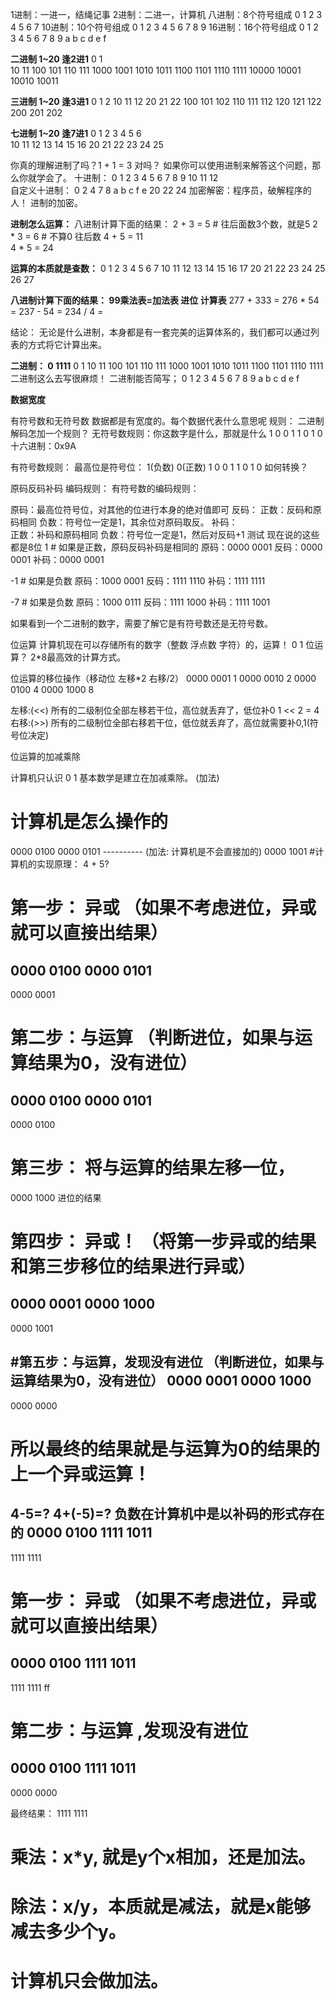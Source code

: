 1进制：一进一，结绳记事
2进制：二进一，计算机
八进制：8个符号组成   0 1 2 3 4 5 6 7
10进制：10个符号组成   0 1 2 3 4 5 6 7 8 9
16进制：16个符号组成   0 1 2 3 4 5 6 7 8 9 a b c d e f

**二进制 1~20  逢2进1**
0         1     
10        11
100       101
110       111
1000      1001
1010      1011
1100      1101
1110      1111
10000     10001
10010     10011

**三进制 1~20  逢3进1**
0     1     2
10    11    12
20    21    22
100   101   102
110   111   112
120   121   122
200   201   202   

**七进制 1~20   逢7进1**
0     1     2     3      4     5     6  
10    11    12    13     14    15    16
20    21    22    23     24    25 

你真的理解进制了吗？1 + 1 = 3 对吗？ 如果你可以使用进制来解答这个问题，那么你就学会了。
十进制：       0  1  2  3  4  5  6  7  8  9  10  11  12    
自定义十进制：  0  2  4  7  8  a  b  c  f  e  20  22  24
加密解密：程序员，破解程序的人！   进制的加密。



**进制怎么运算：**
八进制计算下面的结果：
2 + 3 = 5    # 往后面数3个数，就是5
2 * 3 = 6    # 不算0 往后数
4 + 5 = 11   
4 * 5 = 24

**运算的本质就是查数：**
0  1  2  3  4  5  6  7  10  11  12  13  14  15  16  17  20  21  22  23  24  25  26  27 


**八进制计算下面的结果：  99乘法表=加法表   进位 计算表**
277 + 333 = 
276 * 54 = 
237 - 54 = 
234 / 4 = 

结论： 无论是什么进制，本身都是有一套完美的运算体系的，我们都可以通过列表的方式将它计算出来。


**二进制： 0    1111**
0  1  10  11  100  101  110  111  1000  1001  1010  1011  1100  1101  1110  1111
二进制这么去写很麻烦！  二进制能否简写；
0  1  2   3   4    5    6    7     8     9    a      b     c      d     e     f

**数据宽度**

有符号数和无符号数
数据都是有宽度的。每个数据代表什么意思呢
规则：
二进制解码怎加一个规则？
无符号数规则：你这数字是什么，那就是什么
1 0 0 1 1 0 1 0  十六进制：0x9A

有符号数规则：
最高位是符号位： 1(负数) 0(正数)
1 0 0 1 1 0 1 0  如何转换？ 


原码反码补码
编码规则：
有符号数的编码规则：

原码：最高位符号位，对其他的位进行本身的绝对值即可
反码：
    正数：反码和原码相同
    负数：符号位一定是1，其余位对原码取反。
补码：    
    正数：补码和原码相同
    负数：符号位一定是1，然后对反码+1
测试
现在说的这些都是8位
1      # 如果是正数，原码反码补码是相同的
原码：0000 0001
反码：0000 0001
补码：0000 0001

-1      # 如果是负数
原码：1000 0001
反码：1111 1110
补码：1111 1111 

-7     # 如果是负数
原码：1000 0111
反码：1111 1000
补码：1111 1001

如果看到一个二进制的数字，需要了解它是有符号数还是无符号数。


位运算
计算机现在可以存储所有的数字（整数 浮点数 字符）的，运算！
 0 1
 位运算？
 2*8最高效的计算方式。
 
位运算的移位操作（移动位 左移*2  右移/2）
0000 0001    1
0000 0010    2
0000 0100    4
0000 1000    8

左移:(<<)   所有的二级制位全部左移若干位，高位就丢弃了，低位补0   1 << 2 = 4
右移:(>>)   所有的二级制位全部右移若干位，低位就丢弃了，高位就需要补0,1(符号位决定)

位运算的加减乘除

计算机只认识 0 1
基本数学是建立在加减乘除。 (加法)
# 计算机是怎么操作的
0000 0100
0000 0101 
----------  (加法: 计算机是不会直接加的)
0000 1001
#计算机的实现原理：
4 + 5?
# 第一步： 异或   （如果不考虑进位，异或就可以直接出结果）
0000 0100
0000 0101 
---------- 
0000 0001

# 第二步：与运算 （判断进位，如果与运算结果为0，没有进位）
0000 0100
0000 0101 
---------- 
0000 0100

# 第三步： 将与运算的结果左移一位，
0000 1000    进位的结果

# 第四步： 异或！  （将第一步异或的结果和第三步移位的结果进行异或）

0000 0001
0000 1000
----------
0000 1001

#第五步：与运算，发现没有进位 （判断进位，如果与运算结果为0，没有进位）
0000 0001
0000 1000
----------
0000 0000

# 所以最终的结果就是与运算为0的结果的上一个异或运算！


4-5=?  4+(-5)=?
负数在计算机中是以补码的形式存在的
0000 0100
1111 1011 
---------- 
1111 1111

# 第一步： 异或  （如果不考虑进位，异或就可以直接出结果）
0000 0100
1111 1011 
---------- 
1111 1111  ff

# 第二步：与运算 ,发现没有进位 
0000 0100
1111 1011 
---------- 
0000 0000

最终结果： 1111 1111 
# 乘法：x*y, 就是y个x相加，还是加法。
# 除法：x/y，本质就是减法，就是x能够减去多少个y。
# 计算机只会做加法。


